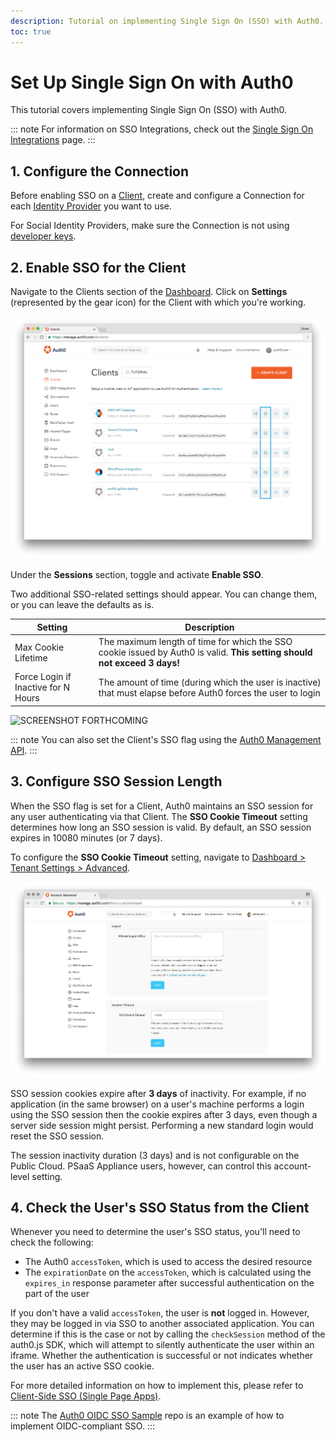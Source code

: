 ```yaml
---
description: Tutorial on implementing Single Sign On (SSO) with Auth0.
toc: true
---
```


# Set Up Single Sign On with Auth0

This tutorial covers implementing Single Sign On (SSO) with Auth0.

::: note
For information on SSO Integrations, check out the [Single Sign On Integrations](/integrations/sso) page.
:::

## 1. Configure the Connection

Before enabling SSO on a [Client](/clients), create and configure a Connection for each [Identity Provider](/identityproviders) you want to use.

For Social Identity Providers, make sure the Connection is not using [developer keys](/connections/devkeys).

## 2. Enable SSO for the Client

Navigate to the Clients section of the [Dashboard](${manage_url}/#/clients). Click on **Settings** (represented by the gear icon) for the Client with which you're working.

![](/media/articles/sso/single-sign-on/clients-dashboard.png)

Under the **Sessions** section, toggle and activate **Enable SSO**.

Two additional SSO-related settings should appear. You can change them, or you can leave the defaults as is.

| Setting | Description |
| - | - |
| Max Cookie Lifetime | The maximum length of time for which the SSO cookie issued by Auth0 is valid. **This setting should not exceed 3 days!** |
| Force Login if Inactive for N Hours | The amount of time (during which the user is inactive) that must elapse before Auth0 forces the user to login |

![SCREENSHOT FORTHCOMING]()

::: note
You can also set the Client's SSO flag using the [Auth0 Management API](/api/management/v2#!/Clients/patch_clients_by_id).
:::

## 3. Configure SSO Session Length

When the SSO flag is set for a Client, Auth0 maintains an SSO session for any user authenticating via that Client. The **SSO Cookie Timeout** setting determines how long an SSO session is valid. By default, an SSO session expires in 10080 minutes (or 7 days).

To configure the **SSO Cookie Timeout** setting, navigate to [Dashboard > Tenant Settings > Advanced](${manage_url}/#/tenant/advanced).

![](/media/articles/sso/single-sign-on/accountsettings-ssotimeout.png)

SSO session cookies expire after **3 days** of inactivity. For example, if no application (in the same browser) on a user's machine performs a login using the SSO session then the cookie expires after 3 days, even though a server side session might persist. Performing a new standard login would reset the SSO session.

The session inactivity duration (3 days) and is not configurable on the Public Cloud. PSaaS Appliance users, however, can control this account-level setting.

## 4. Check the User's SSO Status from the Client

Whenever you need to determine the user's SSO status, you'll need to check the following:

* The Auth0 `accessToken`, which is used to access the desired resource
* The `expirationDate` on the `accessToken`, which is calculated using the `expires_in` response parameter after successful authentication on the part of the user

If you don't have a valid `accessToken`, the user is **not** logged in. However, they may be logged in via SSO to another associated application. You can determine if this is the case or not by calling the `checkSession` method of the auth0.js SDK, which will attempt to silently authenticate the user within an iframe. Whether the authentication is successful or not indicates whether the user has an active SSO cookie.

For more detailed information on how to implement this, please refer to [Client-Side SSO (Single Page Apps)](/sso/current/single-page-apps-sso).

::: note
The [Auth0 OIDC SSO Sample](https://github.com/auth0-samples/oidc-sso-sample) repo is an example of how to implement OIDC-compliant SSO.
:::

